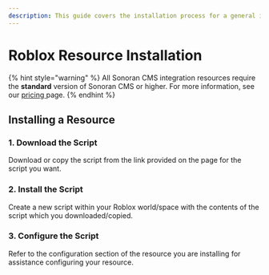 ```yaml
---
description: This guide covers the installation process for a general integration resource.
---
```


# Roblox Resource Installation



{% hint style="warning" %}
All Sonoran CMS integration resources require the **standard** version of Sonoran CMS or higher. For more information, see our [pricing ](broken-reference)page.
{% endhint %}

## Installing a Resource

### 1. Download the Script

Download or copy the script from the link provided on the page for the script you want.

### 2. Install the Script

Create a new script within your Roblox world/space with the contents of the script which you downloaded/copied.

### 3. Configure the Script

Refer to the configuration section of the resource you are installing for assistance configuring your resource.
